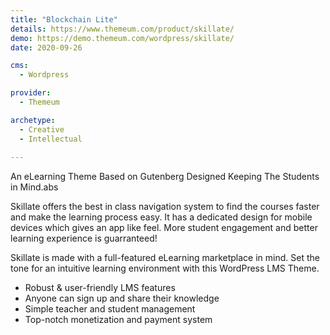 ```yaml
---
title: "Blockchain Lite"
details: https://www.themeum.com/product/skillate/
demo: https://demo.themeum.com/wordpress/skillate/
date: 2020-09-26

cms: 
  - Wordpress

provider: 
  - Themeum

archetype:
  - Creative
  - Intellectual
  
---
```


An eLearning Theme Based on Gutenberg Designed Keeping The Students in Mind.abs

Skillate offers the best in class navigation system to find the courses faster and make the learning process easy. It has a dedicated design for mobile devices which gives an app like feel.  More student engagement and better learning experience is guarranteed!

Skillate is made with a full-featured eLearning marketplace in mind. Set the tone for an intuitive learning environment with this WordPress LMS Theme.

- Robust & user-friendly LMS features
- Anyone can sign up and share their knowledge
- Simple teacher and student management
- Top-notch monetization and payment system